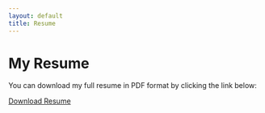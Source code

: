 ```yaml
---
layout: default
title: Resume
---
```


# My Resume

You can download my full resume in PDF format by clicking the link below:

[Download Resume](assets/pdf/goagboola_resume.pdf)
